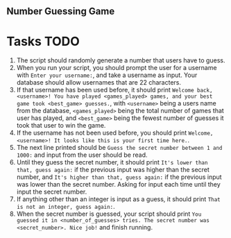 ## Number Guessing Game

# Tasks TODO 

1. The script should randomly generate a number that users have to guess.
2. When you run your script, you should prompt the user for a username with `Enter your username:`, and take a username as input. Your database should allow usernames that are 22 characters.
3. If that username has been used before, it should print `Welcome back, <username>! You have played <games_played> games, and your best game took <best_game> guesses.`, with `<username>` being a users name from the database, `<games_played>` being the total number of games that user has played, and `<best_game>` being the fewest number of guesses it took that user to win the game.
4. If the username has not been used before, you should print `Welcome, <username>! It looks like this is your first time here.`.
5. The next line printed should be `Guess the secret number between 1 and 1000:` and input from the user should be read.
6. Until they guess the secret number, it should print `It's lower than that, guess again:` if the previous input was higher than the secret number, and `It's higher than that, guess again:` if the previous input was lower than the secret number. Asking for input each time until they input the secret number.
7. If anything other than an integer is input as a guess, it should print `That is not an integer, guess again:`.
8. When the secret number is guessed, your script should print `You guessed it in <number_of_guesses> tries. The secret number was <secret_number>. Nice job!` and finish running.
